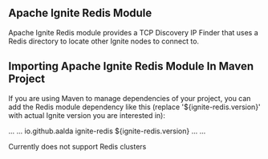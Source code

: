 Apache Ignite Redis Module
------------------------------

Apache Ignite Redis module provides a TCP Discovery IP Finder that uses a Redis
directory to locate other Ignite nodes to connect to.

Importing Apache Ignite Redis Module In Maven Project
---------------------------------------------------------

If you are using Maven to manage dependencies of your project, you can add the Redis
module dependency like this (replace '${ignite-redis.version}' with actual Ignite version you
are interested in):

<project xmlns="http://maven.apache.org/POM/4.0.0"
    xmlns:xsi="http://www.w3.org/2001/XMLSchema-instance"
    xsi:schemaLocation="http://maven.apache.org/POM/4.0.0
                        http://maven.apache.org/xsd/maven-4.0.0.xsd">
    ...
    <dependencies>
        ...
        <dependency>
            <groupId>io.github.aalda</groupId>
            <artifactId>ignite-redis</artifactId>
            <version>${ignite-redis.version}</version>
        </dependency>
        ...
    </dependencies>
    ...
</project>

Currently does not support Redis clusters